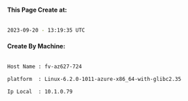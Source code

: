 
   
#### This Page Create at:

```bash

2023-09-20 - 13:19:35 UTC

```

#### Create By Machine:

```bash

Host Name : fv-az627-724

platform  : Linux-6.2.0-1011-azure-x86_64-with-glibc2.35

Ip Local  : 10.1.0.79

```

